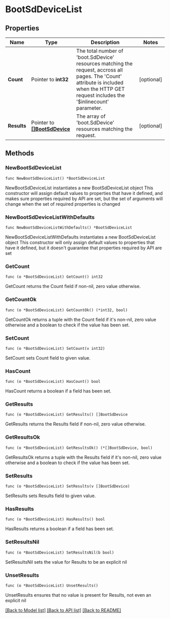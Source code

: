 # BootSdDeviceList

## Properties

Name | Type | Description | Notes
------------ | ------------- | ------------- | -------------
**Count** | Pointer to **int32** | The total number of &#39;boot.SdDevice&#39; resources matching the request, accross all pages. The &#39;Count&#39; attribute is included when the HTTP GET request includes the &#39;$inlinecount&#39; parameter. | [optional] 
**Results** | Pointer to [**[]BootSdDevice**](boot.SdDevice.md) | The array of &#39;boot.SdDevice&#39; resources matching the request. | [optional] 

## Methods

### NewBootSdDeviceList

`func NewBootSdDeviceList() *BootSdDeviceList`

NewBootSdDeviceList instantiates a new BootSdDeviceList object
This constructor will assign default values to properties that have it defined,
and makes sure properties required by API are set, but the set of arguments
will change when the set of required properties is changed

### NewBootSdDeviceListWithDefaults

`func NewBootSdDeviceListWithDefaults() *BootSdDeviceList`

NewBootSdDeviceListWithDefaults instantiates a new BootSdDeviceList object
This constructor will only assign default values to properties that have it defined,
but it doesn't guarantee that properties required by API are set

### GetCount

`func (o *BootSdDeviceList) GetCount() int32`

GetCount returns the Count field if non-nil, zero value otherwise.

### GetCountOk

`func (o *BootSdDeviceList) GetCountOk() (*int32, bool)`

GetCountOk returns a tuple with the Count field if it's non-nil, zero value otherwise
and a boolean to check if the value has been set.

### SetCount

`func (o *BootSdDeviceList) SetCount(v int32)`

SetCount sets Count field to given value.

### HasCount

`func (o *BootSdDeviceList) HasCount() bool`

HasCount returns a boolean if a field has been set.

### GetResults

`func (o *BootSdDeviceList) GetResults() []BootSdDevice`

GetResults returns the Results field if non-nil, zero value otherwise.

### GetResultsOk

`func (o *BootSdDeviceList) GetResultsOk() (*[]BootSdDevice, bool)`

GetResultsOk returns a tuple with the Results field if it's non-nil, zero value otherwise
and a boolean to check if the value has been set.

### SetResults

`func (o *BootSdDeviceList) SetResults(v []BootSdDevice)`

SetResults sets Results field to given value.

### HasResults

`func (o *BootSdDeviceList) HasResults() bool`

HasResults returns a boolean if a field has been set.

### SetResultsNil

`func (o *BootSdDeviceList) SetResultsNil(b bool)`

 SetResultsNil sets the value for Results to be an explicit nil

### UnsetResults
`func (o *BootSdDeviceList) UnsetResults()`

UnsetResults ensures that no value is present for Results, not even an explicit nil

[[Back to Model list]](../README.md#documentation-for-models) [[Back to API list]](../README.md#documentation-for-api-endpoints) [[Back to README]](../README.md)


